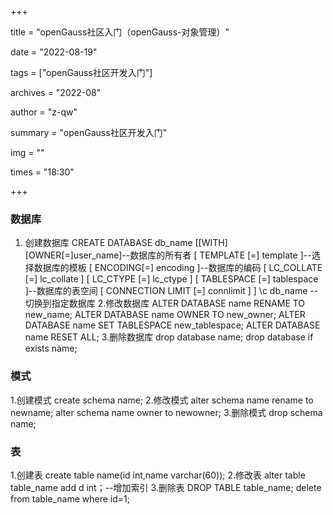 +++

 title = "openGauss社区入门（openGauss-对象管理）" 

date = "2022-08-19" 

tags = ["openGauss社区开发入门"] 

archives = "2022-08" 

author = "z-qw" 

summary = "openGauss社区开发入门" 

img = "" 

times = "18:30" 

+++

### 数据库
1. 创建数据库
CREATE DATABASE db_name
[[WITH][OWNER[=]user_name]--数据库的所有者
[ TEMPLATE [=] template ]--选择数据库的模板
[ ENCODING[=] encoding ]--数据库的编码
[ LC_COLLATE [=] lc_collate ]
[ LC_CTYPE [=] lc_ctype ]
[ TABLESPACE [=] tablespace ]--数据库的表空间
[ CONNECTION LIMIT [=] connlimit ] ]
\c db_name --切换到指定数据库
2.修改数据库
ALTER DATABASE name RENAME TO new_name;
ALTER DATABASE name OWNER TO new_owner;
ALTER DATABASE name SET TABLESPACE new_tablespace;
ALTER DATABASE name RESET ALL;
3.删除数据库
drop database name;
drop database if exists name; 
### 模式
1.创建模式
create schema name;
2.修改模式
alter schema name rename to newname;
alter schema name owner to newowner;
3.删除模式
drop schema name;
### 表
1.创建表
create table name(id int,name varchar(60));
2.修改表
alter table table_name add d int；--增加索引
3.删除表
DROP TABLE table_name;
delete from table_name where id=1;
